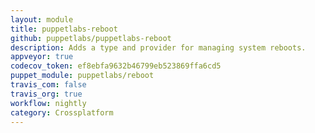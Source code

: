 ```yaml
---
layout: module
title: puppetlabs-reboot
github: puppetlabs/puppetlabs-reboot
description: Adds a type and provider for managing system reboots.
appveyor: true
codecov_token: ef8ebfa9632b46799eb523869ffa6cd5
puppet_module: puppetlabs/reboot
travis_com: false
travis_org: true
workflow: nightly
category: Crossplatform
---
```


